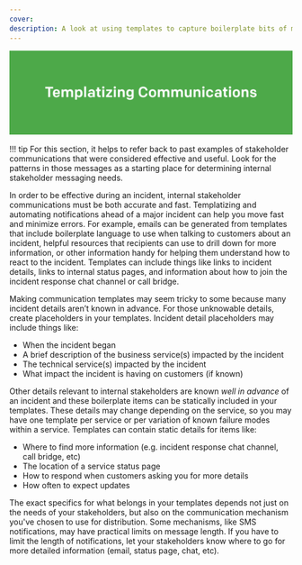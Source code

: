 ```yaml
---
cover:
description: A look at using templates to capture boilerplate bits of messaging
---
```

![Templates](../assets/img/headers/Stakeholder_Templates.png)

!!! tip
    For this section, it helps to refer back to past examples of stakeholder communications that were considered effective and
    useful. Look for the patterns in those messages as a starting place for determining internal stakeholder messaging needs.

In order to be effective during an incident, internal stakeholder communications must be both accurate and fast. Templatizing and automating notifications ahead of a major incident can help you move fast and minimize errors. For example, emails can be generated from templates that include boilerplate language to use when talking to customers about an incident, helpful resources that recipients can use to drill down for more information, or other information handy for helping them understand how to react to the incident. Templates can include things like links to incident details, links to internal status pages, and information about how to join the incident response chat channel or call bridge.

Making communication templates may seem tricky to some because many incident details aren’t known in advance. For those unknowable details, create placeholders in your templates. Incident detail placeholders may include things like:

- When the incident began
- A brief description of the business service(s) impacted by the incident
- The technical service(s) impacted by the incident
- What impact the incident is having on customers (if known)

Other details relevant to internal stakeholders are known _*well in advance*_ of an incident and these boilerplate items can be statically included in your templates. These details may change depending on the service, so you may have one template per service or per variation of known failure modes within a service. Templates can contain static details for items like:

- Where to find more information (e.g. incident response chat channel, call bridge, etc)
- The location of a service status page
- How to respond when customers asking you for more details
- How often to expect updates

The exact specifics for what belongs in your templates depends not just on the needs of your stakeholders, but also on the communication mechanism you've chosen to use for distribution. Some mechanisms, like SMS notifications, may have practical limits on message length. If you have to limit the length of notifications, let your stakeholders know where to go for more detailed information (email, status page, chat, etc).
